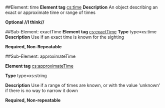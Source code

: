 ##Element: time
**Element tag** <cs:time>
**Description** An object describing an exact or approximate time or range of times

**Optional //I think//**

##Sub-Element: exactTime
**Element tag** <cs:exactTime>
**Type** type=xs:time
**Description** Use if an exact time is known for the sighting

**Required, Non-Repeatable**


##Sub-Element: approximateTime

**Element tag** <cs:approximateTime>

**Type** type=xs:string

**Description** Use if a range of times are known, or with the value 'unknown' if there is no way to narrow it down

**Required, Non-repeatable**


